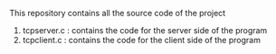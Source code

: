 This repository contains all the source code of the project
1. tcpserver.c : contains the code for the server side of the program
2. tcpclient.c : contains the code for the client side of the program
